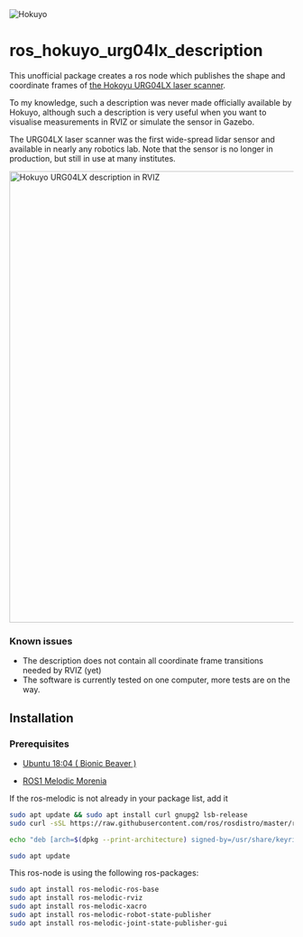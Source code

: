 <img src=https://www.hokuyo-aut.jp/assets/img/common/h_logo_fx.png alt="Hokuyo">

# ros_hokuyo_urg04lx_description

This unofficial package creates a ros node which  publishes the shape and coordinate frames of [the Hokoyu URG04LX laser scanner](https://www.hokuyo-aut.jp/search/single.php?serial=165).

To my knowledge, such a description was never made officially available by Hokuyo, although such a description is very useful when you want to visualise measurements in RVIZ or simulate the sensor in Gazebo.

The URG04LX laser scanner was the first wide-spread lidar sensor and available in nearly any robotics lab. Note that the sensor is no longer in production, but still in use at many institutes.

<img src=https://staff.fnwi.uva.nl/a.visser/research/atwork/2022/HokuyoRobotModel.png alt="Hokuyo URG04LX description in RVIZ" style="display:block; margin-right: 10px; ext-align=center;" width="800">
     
### Known issues

* The description does not contain all coordinate frame transitions needed by RVIZ (yet)
* The software is currently tested on one computer, more tests are on the way.

## Installation

### Prerequisites

* [Ubuntu 18:04 ( Bionic Beaver )](http://releases.ubuntu.com/bionic/)

* [ROS1 Melodic Morenia](http://wiki.ros.org/melodic/Installation/Ubuntu)

If the ros-melodic is not already in your package list, add it

```bash
sudo apt update && sudo apt install curl gnupg2 lsb-release
sudo curl -sSL https://raw.githubusercontent.com/ros/rosdistro/master/ros.key  -o /usr/share/keyrings/ros-archive-keyring.gpg

echo "deb [arch=$(dpkg --print-architecture) signed-by=/usr/share/keyrings/ros-archive-keyring.gpg] http://packages.ros.org/ros/ubuntu $(lsb_release -cs) main" | sudo tee /etc/apt/sources.list.d/ros-latest.list > /dev/null

sudo apt update
```

This ros-node is using the following ros-packages:


```bash
sudo apt install ros-melodic-ros-base
sudo apt install ros-melodic-rviz
sudo apt install ros-melodic-xacro
sudo apt install ros-melodic-robot-state-publisher
sudo apt install ros-melodic-joint-state-publisher-gui
```

